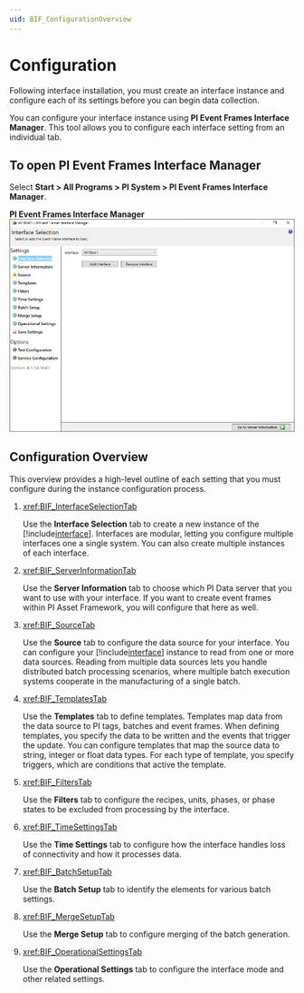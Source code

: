 ```yaml
---
uid: BIF_ConfigurationOverview
---
```


# Configuration

Following interface installation, you must create an interface instance and configure each of its settings before you can begin data collection.

You can configure your interface instance using **PI Event Frames Interface Manager**. This tool allows you to configure each interface setting from an individual tab.

## To open PI Event Frames Interface Manager

Select **Start > All Programs > PI System > PI Event Frames Interface Manager**.

**PI Event Frames Interface Manager**
![PI Event Frames Interface Manager](../images/bifconfig.png)

## Configuration Overview

This overview provides a high-level outline of each setting that you must configure during the instance configuration process.

1. <xref:BIF_InterfaceSelectionTab>

    Use the **Interface Selection** tab to create a new instance of the [!include[interface](../includes/product-short.md)]. Interfaces are modular, letting you configure multiple interfaces one a single system. You can also create multiple instances of each interface.

1. <xref:BIF_ServerInformationTab>

    Use the **Server Information** tab to choose which PI Data server that you want to use with your interface. If you want to create event frames within PI Asset Framework, you will configure that here as well.

1. <xref:BIF_SourceTab>

    Use the **Source** tab to configure the data source for your interface. You can configure your [!include[interface](../includes/product-short.md)] instance to read from one or more data sources. Reading from multiple data sources lets you handle distributed batch processing scenarios, where multiple batch execution systems cooperate in the manufacturing of a single batch.

1. <xref:BIF_TemplatesTab>

    Use the **Templates** tab to define templates. Templates map data from the data source to PI tags, batches and event frames. When defining templates, you specify the data to be written and the events that trigger the update. You can configure templates that map the source data to string, integer or float data types. For each type of template, you specify triggers, which are conditions that active the template.

1. <xref:BIF_FiltersTab>

    Use the **Filters** tab to configure the recipes, units, phases, or phase states to be excluded from processing by the interface.

1. <xref:BIF_TimeSettingsTab>

    Use the **Time Settings** tab to configure how the interface handles loss of connectivity and how it processes data.

1. <xref:BIF_BatchSetupTab>

    Use the **Batch Setup** tab to identify the elements for various batch settings.

1. <xref:BIF_MergeSetupTab>

    Use the **Merge Setup** tab to configure merging of the batch generation.

1. <xref:BIF_OperationalSettingsTab>

    Use the **Operational Settings** tab to configure the interface mode and other related settings.
